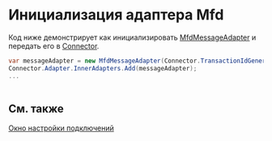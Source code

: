 # Инициализация адаптера Mfd

Код ниже демонстрирует как инициализировать [MfdMessageAdapter](../api/StockSharp.Mfd.MfdMessageAdapter.html) и передать его в [Connector](../api/StockSharp.Algo.Connector.html).

```cs
var messageAdapter = new MfdMessageAdapter(Connector.TransactionIdGenerator);
Connector.Adapter.InnerAdapters.Add(messageAdapter);
...	
							
```

## См. также

[Окно настройки подключений](API_UI_ConnectorWindow.md)
